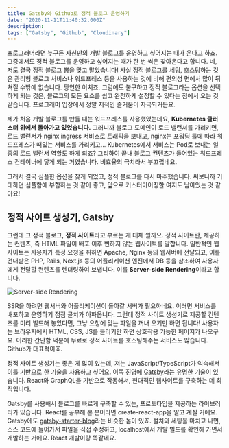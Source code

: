 ```yaml
---
title: Gatsby와 Github로 정적 블로그 운영하기
date: "2020-11-11T11:40:32.000Z"
description: 
tags: ["Gatsby", "Github", "Cloudinary"]
---
```


프로그래머라면 누구든 자신만의 개발 블로그를 운영하고 싶어지는 때가 온다고 하죠. 그중에서도 정적 블로그를
운영하고 싶어지는 때가 한 번 씩은 찾아온다고 합니다. 네, 저도 결국 정적 블로그 뽕을 맞고 말았습니다!
사실 정적 블로그를 세팅, 호스팅하는 것은 관리형 블로그 서비스나 워드프레스 등을 사용하는 것에 비해 편의성
면에서 많이 뒤쳐질 수밖에 없습니다. 당연한 이치죠. 그럼에도 불구하고 정적 블로그라는 옵션을 선택하게 되는
것은, 블로그의 모든 요소를 쉽고 완전하게 설정할 수 있다는 점에서 오는 것 같습니다. 프로그래머 입장에서
정말 지적인 즐거움이 자극되거든요.

제가 처음 개발 블로그를 만들 때는 워드프레스를 사용했었는데요, <b>Kubernetes 클러스터 위에서 돌아가고
있었습니다.</b> 그러니까 블로그 도메인이 로드 밸런서를 가리키면, 로드 밸런서가 nginx ingress 서비스로
트래픽을 보내고, nginx는 포워딩 룰에 따라 워드프레스가 떠있는 서비스를 가리키고... Kubernetes에서 서비스는
Pod로 보내는 일종의 로드 밸런서 역할도 하게 되죠? 그리하여 끝내 블로그 컨텐츠가 들어있는 워드프레스 컨테이너에
닿게 되는 거였습니다. 비효율의 극치라서 부끄럽네요.

그래서 결국 심플한 옵션을 찾게 되었고, 정적 블로그를 다시 마주했습니다. 써보니까 기대하던 심플함에 부합하는 것
같아 좋고, 앞으로 커스터마이징할 여지도 남아있는 것 같아요!

## 정적 사이트 생성기, Gatsby

그런데 그 정적 블로그, <b>정적 사이트</b>라고 부르는 게 대체 뭘까요. 정적 사이트란, 제공하는 컨텐츠,
즉 HTML 파일이 배포 이후 변하지 않는 웹사이트를 말합니다. 일반적인 웹사이트는 사용자가 특정 요청을 취하면
Apache, Nginx 등의 웹서버에 전달되고, 이를 건내받은 PHP, Rails, Next.js 등의 어플리케이션 엔진에서
DB 등을 참조하여 사용자에게 전달할 컨텐츠를 렌더링하여 보냅니다. 이를 <b>Server-side Rendering</b>이라고 합니다.

![Server-side Rendering](https://res.cloudinary.com/dhc1es6e9/image/upload/v1605058783/blog-img/201111-server-side-rendering-vs-static-site_gqolgk.png)

SSR을 하려면 웹서버와 어플리케이션이 돌아갈 서버가 필요하네요. 이러면 서비스를 배포하고 운영하기 점점
골치가 아파옵니다. 그런데 정적 사이트 생성기로 제공할 컨텐츠를 미리 빌드해 놓았다면, 그냥 요청에 맞는 파일을
꺼내 오기만 하면 됩니다! 사용자는 브라우저에서 HTML, CSS, JS를 돌리기만 하면 상호작용 가능한 페이지가
나오구요. 이러한 간단함 덕분에 무료로 정적 사이트를 호스팅해주는 서비스도 많습니다. Github가 대표적이죠.

정적 사이트 생성기는 좋은 게 많이 있는데, 저는 JavaScript/TypeScript가 익숙해서 이를 기반으로 한 기술을
사용하고 싶어요. 이쪽 진영에 [Gatsby](https://www.gatsbyjs.com)라는 유명한 기술이 있습니다. React와 GraphQL을 기반으로 작동해서,
현대적인 웹사이트를 구축하는 데 최적입니다.

Gatsby를 사용해서 블로그를 빠르게 구축할 수 있는, 프로토타입을 제공하는 라이브러리가 있습니다. React를 공부해
본 분이라면 create-react-app을 알고 계실 거에요. Gatsby에도 [gatsby-starter-blog](https://github.com/gatsbyjs/gatsby-starter-blog)라는 비슷한 놈이 있죠.
설치와 세팅을 마치고 나면, 소스 코드에 들어가서 파일을 직접 수정하고, localhost에서 개발 빌드를 확인해
가면서 개발하는 거에요. React 개발이랑 똑같네요.